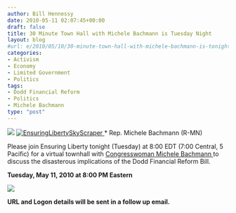 ```yaml
---
author: Bill Hennessy
date: 2010-05-11 02:07:45+00:00
draft: false
title: 30 Minute Town Hall with Michele Bachmann is Tuesday Night
layout: blog
#url: e/2010/05/10/30-minute-town-hall-with-michele-bachmann-is-tonight/
categories:
- Activism
- Economy
- Limited Government
- Politics
tags:
- Dodd Financial Reform
- Politics
- Michele Bachmann
type: "post"
---
```


![](https://libertycaucus.net/images/header_v2.jpg)
[![EnsuringLibertySkyScraper](https://hennessysview.com/wp-content/uploads/2010/05/EnsuringLibertySkyScraper_thumb1.jpg)
](https://hennessysview.com/wp-content/uploads/2010/05/EnsuringLibertySkyScraper1.jpg)*
Rep. Michele Bachmann (R-MN)

 

Please join Ensuring Liberty tonight (Tuesday) at 8:00 EDT (7:00 Central, 5 Pacific) for a virtual townhall with [Congresswoman Michele Bachmann ](https://www.michelebachmann.com/)to discuss the disasterous implications of the Dodd Financial Reform Bill.

 

**Tuesday, May 11, 2010 at 8:00 PM Eastern**

[![](https://libertycaucus.net/images/cooltext457646549.png)
](https://events.constantcontact.com/register/event?oeidk=a07e2vnt2jgfd8c9ed7)  

    
**URL and Logon details will be sent in a follow up email.**

